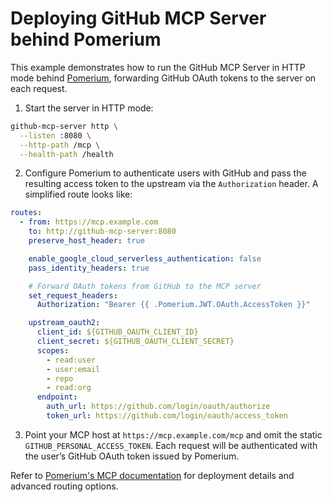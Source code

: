 # Deploying GitHub MCP Server behind Pomerium

This example demonstrates how to run the GitHub MCP Server in HTTP mode behind [Pomerium](https://www.pomerium.com/), forwarding GitHub OAuth tokens to the server on each request.

1. Start the server in HTTP mode:

```bash
github-mcp-server http \
  --listen :8080 \
  --http-path /mcp \
  --health-path /health
```

2. Configure Pomerium to authenticate users with GitHub and pass the resulting access token to the upstream via the `Authorization` header. A simplified route looks like:

```yaml
routes:
  - from: https://mcp.example.com
    to: http://github-mcp-server:8080
    preserve_host_header: true

    enable_google_cloud_serverless_authentication: false
    pass_identity_headers: true

    # Forward OAuth tokens from GitHub to the MCP server
    set_request_headers:
      Authorization: "Bearer {{ .Pomerium.JWT.OAuth.AccessToken }}"

    upstream_oauth2:
      client_id: ${GITHUB_OAUTH_CLIENT_ID}
      client_secret: ${GITHUB_OAUTH_CLIENT_SECRET}
      scopes:
        - read:user
        - user:email
        - repo
        - read:org
      endpoint:
        auth_url: https://github.com/login/oauth/authorize
        token_url: https://github.com/login/oauth/access_token
```

3. Point your MCP host at `https://mcp.example.com/mcp` and omit the static `GITHUB_PERSONAL_ACCESS_TOKEN`. Each request will be authenticated with the user’s GitHub OAuth token issued by Pomerium.

Refer to [Pomerium's MCP documentation](https://www.pomerium.com/docs/capabilities/mcp) for deployment details and advanced routing options.
